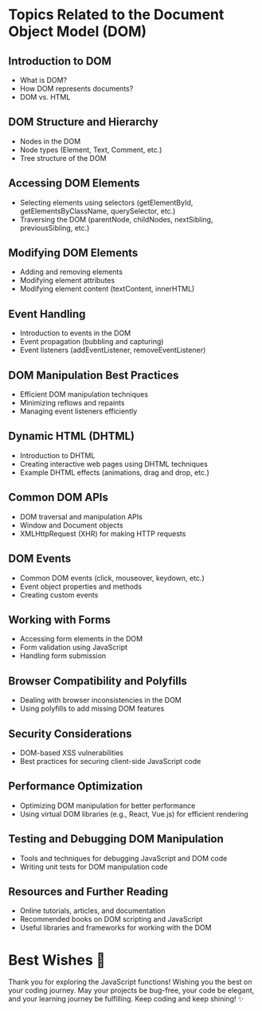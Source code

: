 # Topics Related to the Document Object Model (DOM)

## Introduction to DOM
- What is DOM?
- How DOM represents documents?
- DOM vs. HTML

## DOM Structure and Hierarchy
- Nodes in the DOM
- Node types (Element, Text, Comment, etc.)
- Tree structure of the DOM

## Accessing DOM Elements
- Selecting elements using selectors (getElementById, getElementsByClassName, querySelector, etc.)
- Traversing the DOM (parentNode, childNodes, nextSibling, previousSibling, etc.)

## Modifying DOM Elements
- Adding and removing elements
- Modifying element attributes
- Modifying element content (textContent, innerHTML)

## Event Handling
- Introduction to events in the DOM
- Event propagation (bubbling and capturing)
- Event listeners (addEventListener, removeEventListener)

## DOM Manipulation Best Practices
- Efficient DOM manipulation techniques
- Minimizing reflows and repaints
- Managing event listeners efficiently

## Dynamic HTML (DHTML)
- Introduction to DHTML
- Creating interactive web pages using DHTML techniques
- Example DHTML effects (animations, drag and drop, etc.)

## Common DOM APIs
- DOM traversal and manipulation APIs
- Window and Document objects
- XMLHttpRequest (XHR) for making HTTP requests

## DOM Events
- Common DOM events (click, mouseover, keydown, etc.)
- Event object properties and methods
- Creating custom events

## Working with Forms
- Accessing form elements in the DOM
- Form validation using JavaScript
- Handling form submission

## Browser Compatibility and Polyfills
- Dealing with browser inconsistencies in the DOM
- Using polyfills to add missing DOM features

## Security Considerations
- DOM-based XSS vulnerabilities
- Best practices for securing client-side JavaScript code

## Performance Optimization
- Optimizing DOM manipulation for better performance
- Using virtual DOM libraries (e.g., React, Vue.js) for efficient rendering

## Testing and Debugging DOM Manipulation
- Tools and techniques for debugging JavaScript and DOM code
- Writing unit tests for DOM manipulation code

## Resources and Further Reading
- Online tutorials, articles, and documentation
- Recommended books on DOM scripting and JavaScript
- Useful libraries and frameworks for working with the DOM



# Best Wishes 🌟

Thank you for exploring the JavaScript functions! Wishing you the best on your coding journey. May your projects be bug-free, your code be elegant, and your learning journey be fulfilling. Keep coding and keep shining! ✨